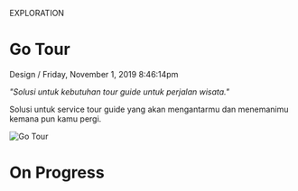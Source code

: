<p class="type">EXPLORATION</p>

# Go Tour

<p class="meta">Design  /  Friday, November 1, 2019 8:46:14pm</p>

*"Solusi untuk kebutuhan tour guide untuk perjalan wisata."*

Solusi untuk service tour guide yang akan mengantarmu dan menemanimu kemana pun kamu pergi.

![Go Tour](https://farooq-agent.web.app/assets/images/works/large/go-tour.jpg)

# On Progress
